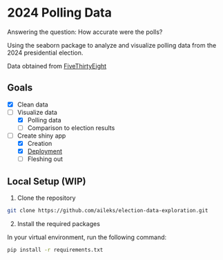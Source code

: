 # 2024 Polling Data

Answering the question: How accurate were the polls?

Using the seaborn package to analyze and visualize polling data from the 2024 presidential election.

Data obtained from [FiveThirtyEight](https://projects.fivethirtyeight.com/polls/president-general/2024/)

## Goals

- [x] Clean data
- [ ] Visualize data
    - [x] Polling data
    - [ ] Comparison to election results
- [ ] Create shiny app
    - [x] Creation
    - [x] [Deployment](https://aileks.shinyapps.io/2024-polling-averages/)
    - [ ] Fleshing out

## Local Setup (WIP)

1. Clone the repository

```bash
git clone https://github.com/aileks/election-data-exploration.git
```

2. Install the required packages

In your virtual environment, run the following command:

```bash
pip install -r requirements.txt
```

